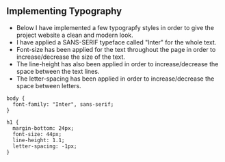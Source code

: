 ## Implementing Typography
- Below I have implemented a few typograpfy styles in order to give the project website a clean and modern look.
- I have applied a SANS-SERIF typeface called "Inter" for the whole text.
-  Font-size has been applied for the text throughout the page in order to increase/decrease the size of the text.
- The line-height has also been applied in order to increase/decrease the space between the text lines.
- The letter-spacing has been applied in order to increase/decrease the space between letters.


```
body {
  font-family: "Inter", sans-serif;
}

h1 {
  margin-bottom: 24px;
  font-size: 44px;
  line-height: 1.1;
  letter-spacing: -1px;
}
```
